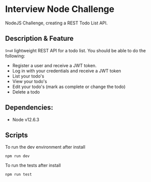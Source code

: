 # Interview Node Challenge

NodeJS Challenge, creating a REST Todo List API.

## Description & Feature
<sub><sup>Small</sub></sup> lightweight REST API for a todo list.
You should be able to do the following:
- Register a user and receive a JWT token.
- Log in with your credentials and receive a JWT token
- List your todo's
- View your todo's
- Edit your todo's (mark as complete or change the todo)
- Delete a todo

## Dependencies:
- Node v12.6.3

## Scripts
To run the dev environment after install
```
npm run dev
```

To run the tests after install
```
npm run test
```